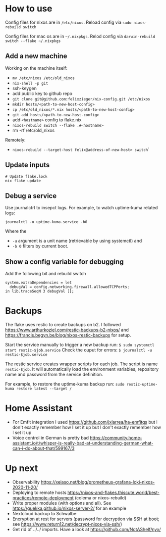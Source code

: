 # How to use

Config files for nixos are in `/etc/nixos`.
Reload config via `sudo nixos-rebuild switch`

Config files for mac os are in `~/.nixpkgs`.
Relod config via `darwin-rebuild switch --flake ~/.nixpkgs `

## Add a new machine

Working on the machine itself:

- `mv /etc/nixos /etc/old_nixos`
- `nix-shell -p git`
- ssh-keygen
- add public key to github repo
- `git clone git@github.com:felixzieger/nix-config.git /etc/nixos`
- `mkdir hosts/<path-to-new-host-config>`
- `cp /etc/old_nixos/*.nix hosts/<path-to-new-host-config>`
- `git add hosts/<path-to-new-host-config>`
- add `<hostname>` config to flake.nix
- `nixos-rebuild switch --flake .#<hostname>`
- rm -rf /etc/old_nixos

Remotely:

- `nixos-rebuild --target-host felix@address-of-new-host> switch`´

## Update inputs

```
# Update flake.lock
nix flake update
```

## Debug a service

Use journalctrl to insepct logs. For example, to watch uptime-kuma related logs:

`journalctl -u uptime-kuma.service -b0`

Where the 
- `-u` argument is a unit name (retrievable by using systemctl) and
- `-b 0` filters by current boot.

## Show a config variable for debugging

Add the following bit and rebuild switch

```
system.extraDependencies = let
  debugVal = config.networking.firewall.allowedTCPPorts;
in lib.traceSeqN 3 debugVal [];
```

# Backups

The flake uses restic to create backups on b2. I followed https://www.arthurkoziel.com/restic-backups-b2-nixos/ and https://francis.begyn.be/blog/nixos-restic-backups for setup.

Start the service manually to trigger a new backup run:
`$ sudo systemctl start restic-$job.service`
Check the ouput for errors:
`$ journalctl -u restic-$job.service`

The restic service creates wrapper scripts for each job. 
The script is name `restic-$job`. It will automatically load the environment variables, repository name and password from the service definition.

For example, to restore the uptime-kuma backup run:
`sudo restic-uptime-kuma restore latest --target /`

# Home Assistant

- For Emfit integration I used https://github.com/jxlarrea/ha-emfitqs but I don't exactly remember how I set it up but I don't exactly remember how I set it up
- Voice control in German is pretty bad https://community.home-assistant.io/t/whisper-is-really-bad-at-understanding-german-what-can-i-do-about-that/599167/3

# Up next

- Observability https://xeiaso.net/blog/prometheus-grafana-loki-nixos-2020-11-20/
- Deploying to remote hosts https://nixos-and-flakes.thiscute.world/best-practices/remote-deployment (colema or nixos-rebuild)
- Write proper modules (with options and all). See https://guekka.github.io/nixos-server-2/ for an example
- Nextcloud backup to Schwalbe
- Encryption at rest for servers (password for decryption via SSH at boot; see https://www.return12.net/decrypt-nixos-via-ssh/)
- Get rid of ../../ imports. Have a look at https://github.com/NotAShelf/nyx/
